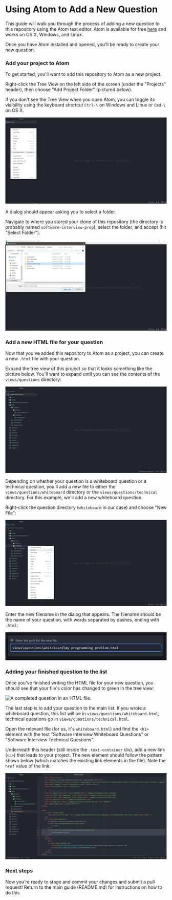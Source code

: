 # Using Atom to Add a New Question

This guide will walk you through the process of adding a new question
to this repository using the Atom text editor. Atom is available for free
[here](https://atom.io) and works on OS X, Windows, and Linux.

Once you have Atom installed and opened, you'll be ready to create your new
question.

### Add your project to Atom

To get started, you'll want to add this repository to Atom as a new project.

Right-click the Tree View on the left side of the screen (under the "Projects"
header), then choose "Add Project Folder" (pictured below).

If you don't see the Tree View when you open Atom, you can toggle its visibility
using the keyboard shortcut `Ctrl-\` on Windows and Linux or `Cmd-\` on OS X.

![Adding a new project folder in Atom.][add-project]

A dialog should appear asking you to select a folder.

Navigate to where you stored your clone of this repository (the directory is
probably named `software-interview-prep`), select the folder, and accept
(hit "Select Folder").

![Selecting the correct project directory.][select-project-folder]

### Add a new HTML file for your question

Now that you've added this repository to Atom as a project, you can create a
new `.html` file with your question.

Expand the tree view of this project so that it looks something like the picture below.
You'll want to expand until you can see the contents of the `views/questions` directory:

![Expanded tree view of this repository in Atom.][expand-tree-view]

Depending on whether your question is a whiteboard question or a technical question,
you'll add a new file to either the `views/questions/whiteboard` directory or
the `views/questions/technical` directory. For this example, we'll add a
new whiteboard question.

Right-click the question directory (`whiteboard` in our case) and choose "New File":

![Adding a new file to a directory in Atom.][add-new-file]

Enter the new filename in the dialog that appears.
The filename should be the name of your question, with words separated by dashes,
ending with `.html`:

![Naming the new file.][name-new-file]

### Adding your finished question to the list

Once you've finished writing the HTML file for your new question, you should see
that your file's color has changed to green in the tree view:

![A completed question in an HTML file.](finished-question)

The last step is to add your question to the main list. If you wrote a whiteboard
question, this list will be in `views/questions/whiteboard.html`; technical
questions go in `views/questions/technical.html`.

Open the relevant file (for us, it's `whiteboard.html`) and find the `<h1>`
element with the text "Software Interview Whiteboard Questions" or
"Software Interview Technical Questions".

Underneath this header (still inside the `.text-container` div), add a new link
(`<a>`) that leads to your project. The new element should follow the pattern
shown below (which matches the existing link elements in the file). Note the
`href` value of the link:

![Adding your question to the general list. The link tag should follow the same format as the others in the file.][add-question-to-list]

### Next steps

Now you're ready to stage and commit your changes and submit a pull request!
Return to the main guide (README.md) for instructions on how to do this.



[add-project]: ../images/editor-atom/add-project.png
[select-project-folder]: ../images/editor-atom/select-project-folder.png
[expand-tree-view]: ../images/editor-atom/expand-tree-view.png
[add-new-file]: ../images/editor-atom/add-new-file.png
[name-new-file]: ../images/editor-atom/name-new-file.png
[finished-question]: ../images/editor-atom/finished-question.png
[add-question-to-list]: ../images/editor-atom/add-question-to-list.png

